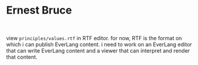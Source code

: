 # Ernest Bruce

&nbsp;

view `principles/values.rtf` in RTF editor. for now, RTF is the format on which i can publish EverLang content. i need to work on an EverLang editor that can write EverLang content and a viewer that can interpret and render that content.
